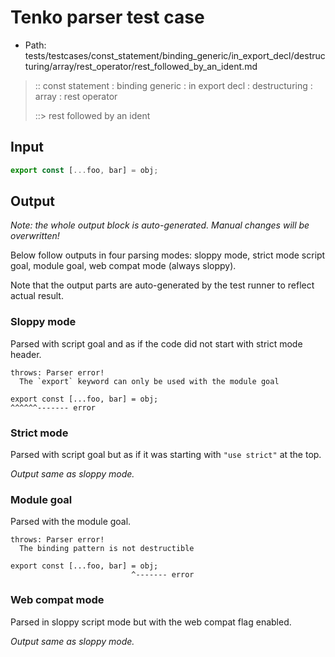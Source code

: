 # Tenko parser test case

- Path: tests/testcases/const_statement/binding_generic/in_export_decl/destructuring/array/rest_operator/rest_followed_by_an_ident.md

> :: const statement : binding generic : in export decl : destructuring : array : rest operator
>
> ::> rest followed by an ident

## Input

`````js
export const [...foo, bar] = obj;
`````

## Output

_Note: the whole output block is auto-generated. Manual changes will be overwritten!_

Below follow outputs in four parsing modes: sloppy mode, strict mode script goal, module goal, web compat mode (always sloppy).

Note that the output parts are auto-generated by the test runner to reflect actual result.

### Sloppy mode

Parsed with script goal and as if the code did not start with strict mode header.

`````
throws: Parser error!
  The `export` keyword can only be used with the module goal

export const [...foo, bar] = obj;
^^^^^^------- error
`````

### Strict mode

Parsed with script goal but as if it was starting with `"use strict"` at the top.

_Output same as sloppy mode._

### Module goal

Parsed with the module goal.

`````
throws: Parser error!
  The binding pattern is not destructible

export const [...foo, bar] = obj;
                           ^------- error
`````


### Web compat mode

Parsed in sloppy script mode but with the web compat flag enabled.

_Output same as sloppy mode._
